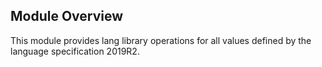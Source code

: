 ## Module Overview

This module provides lang library operations for all values defined by the language specification 2019R2.
